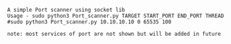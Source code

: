 
    A simple Port scanner using socket lib
    Usage - sudo python3 Port_scanner.py TARGET START_PORT END_PORT THREAD
    #sudo python3 Port_scanner.py 10.10.10.10 0 65535 100 
    
    note: most services of port are not shown but will be added in future
